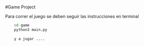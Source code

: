 #Game Project

Para correr el juego se deben seguir las instrucciones en terminal

```sh
    cd game
    python3 main.py
    
    y a jugar ....